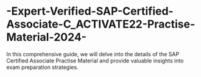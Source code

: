 # -Expert-Verified-SAP-Certified-Associate-C_ACTIVATE22-Practise-Material-2024-
In this comprehensive guide, we will delve into the details of the SAP Certified Associate Practise Material and provide valuable insights into exam preparation strategies.
